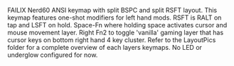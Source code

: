  FAILIX Nerd60 ANSI keymap with split BSPC and split RSFT layout.
 This keymap features one-shot modifiers for left hand mods.
 RSFT is RALT on tap and LSFT on hold.
 Space-Fn where holding space activates cursor and mouse movement layer.
 Right Fn2 to toggle 'vanilla' gaming layer that has cursor keys on bottom right hand 4 key cluster.
 Refer to the LayoutPics folder for a complete overview of each layers keymaps.
 No LED or underglow configured for now.
